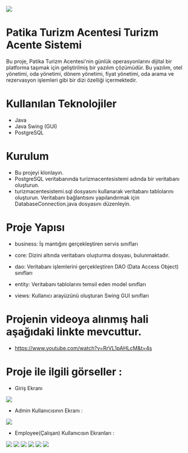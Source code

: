 <img src ="turizm.png"/>

# Patika Turizm Acentesi Turizm Acente Sistemi

Bu proje, Patika Turizm Acentesi'nin günlük operasyonlarını dijital bir platforma taşımak için geliştirilmiş bir yazılım çözümüdür. Bu yazılım, otel yönetimi, oda yönetimi, dönem yönetimi, fiyat yönetimi, oda arama ve rezervasyon işlemleri gibi bir dizi özelliği içermektedir.

# Kullanılan Teknolojiler

- Java
- Java Swing (GUI)
- PostgreSQL

 
 # Kurulum

- Bu projeyi klonlayın.
- PostgreSQL veritabanında turizmacentesistemi adında bir veritabanı oluşturun.
- turizmacentesistemi.sql dosyasını kullanarak veritabanı tablolarını oluşturun. Veritabanı bağlantısını yapılandırmak için DatabaseConnection.java dosyasını düzenleyin.

  
# Proje Yapısı

- business: İş mantığını gerçekleştiren servis sınıfları

- core: Dizini altında veritabanı oluşturma dosyası, bulunmaktadır.

- dao: Veritabanı işlemlerini gerçekleştiren DAO (Data Access Object) sınıfları

- entity: Veritabanı tablolarını temsil eden model sınıfları

- views: Kullanıcı arayüzünü oluşturan Swing GUI sınıfları


# Projenin videoya alınmış hali aşağıdaki linkte mevcuttur.

- https://www.youtube.com/watch?v=RrVL1pAHLcM&t=4s


# Proje ile ilgili görseller :

- Giriş Ekranı

<img src ="img.png"/>

- Admin Kullanıcısının Ekranı :

<img src ="img_1.png"/>

- Employee(Çalışan) Kullanıcısın Ekranları :

<img src ="img_2.png"/>

<img src ="img_3.png"/>

<img src ="img_4.png"/>

<img src ="img_5.png"/>

<img src ="img_6.png"/>

<img src ="img_7.png"/>
